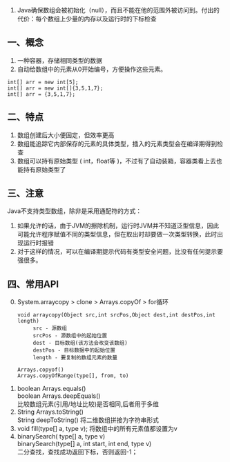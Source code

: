 1. Java确保数组会被初始化（null），而且不能在他的范围外被访问到。付出的代价：每个数组上少量的内存以及运行时的下标检查  
## 一、概念  
1. 一种容器，存储相同类型的数据  
2. 自动给数组中的元素从0开始编号，方便操作这些元素。  
```  
int[] arr = new int[5];
int[] arr = new int[]{3,5,1,7};
int[] arr = {3,5,1,7};
```  
## 二、特点  
1. 数组创建后大小便固定，但效率更高
2. 数组能追踪它内部保存的元素的具体类型，插入的元素类型会在编译期得到检查
3. 数组可以持有原始类型 ( int，float等 )，不过有了自动装箱，容器类看上去也能持有原始类型了  
## 三、注意  
Java不支持类型数组，除非是采用通配符的方式：  
1. 如果允许的话，由于JVM的擦除机制，运行时JVM并不知道泛型信息，因此可能允许程序赋值不同的类型信息，但在取出时却要做一次类型转换，此时出现运行时报错  
2. 对于这样的情况，可以在编译期提示代码有类型安全问题，比没有任何提示要强很多。  
## 四、常用API  
0. System.arraycopy > clone > Arrays.copyOf > for循环  
   ```  
   void arraycopy(Object src,int srcPos,Object dest,int destPos,int length)
        src - 源数组
        srcPos - 源数组中的起始位置
        dest - 目标数组(该方法会改变该数组)
        destPos - 目标数据中的起始位置
        length - 要复制的数组元素的数量
   
   Arrays.copyof()
   Arrays.copyOfRange(type[], from, to)
   ```
1. boolean Arrays.equals()  
   boolean Arrays.deepEquals()  
   比较数组元素(引用/地址比较)是否相同,后者用于多维  
2. String Arrays.toString()  
   String deepToString() 将二维数组拼接为字符串形式    
4. void fill(type[] a, type v); 将数组中的所有元素值都设置为v  
5. binarySearch( type[] a, type v)  
   binarySearch(type[] a, int start, int end, type v)  
    二分查找，查找成功返回下标，否则返回-1；
